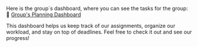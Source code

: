 Here is the group´s dashboard, where you can see the tasks for the group: 
🔗 [Group's Planning Dashboard](https://github.com/users/javpalgon/projects/1/views/2)

This dashboard helps us keep track of our assignments, organize our workload, and stay on top of deadlines. Feel free to check it out and see our progress!
